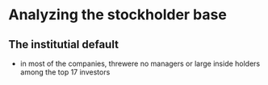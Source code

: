 # Analyzing the stockholder base
## The institutial default
* in most of the companies, threwere no managers or large inside holders among the top 17 investors
